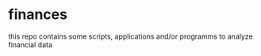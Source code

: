 # finances
this repo contains some scripts, applications and/or programms to analyze financial data
